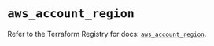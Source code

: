 # `aws_account_region`

Refer to the Terraform Registry for docs: [`aws_account_region`](https://registry.terraform.io/providers/hashicorp/aws/5.100.0/docs/resources/account_region).
